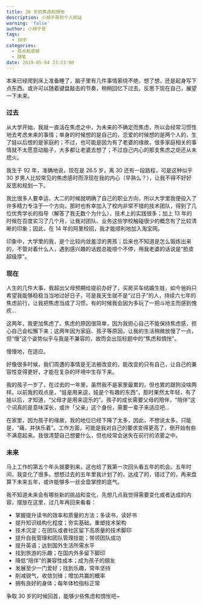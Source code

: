 ```yaml
---
title: 30 岁的焦虑和惆怅
description: 小胡子哥的个人网站
warning: 'false'
author: 小胡子哥
tags:
  - 30岁
categories:
  - 观点和感想
  - 随笔
date: 2019-05-04 23:23:00
---
```

本来已经爬到床上准备睡了，脑子里有几件事情萦绕不绝，想了想，还是起身写下点东西。或许可以随着键盘敲击的节奏，稍稍回忆下过去，反思下现在自己，展望一下未来。

### 过去

从大学开始，我就一直活在焦虑之中，为未来的不确定而焦虑，所以会经常习惯性地去考虑未来的事情；单身的时候想的是自己的，恋爱的时候想的是两个人的，生了娃以后想的是家庭的；不过，也可能是因为有了老婆的缘故，很多家庭相关的事情就不太愿意动脑子，大多都让老婆去想了；不过自己内心的那支焦虑之炬还从未熄火。

我生于 92 年，准确地说，现在是 26.5 岁，离 30 还有一段路程，可是这种似乎 30 岁男人比较常见的焦虑感时而浮现在我的内心（早熟么？），让我不得不好好反思和规划一下。

我比很多人要幸运，大二的时候就明确了自己的职业方向，所以大学里我便投入了许多精力专注于一个方向，那时也有幸加入了校内非常不错的技术团队，得到了几位优秀学长的指导（解答了我无数个为什么），技术上的实践很多；加上 13 年的时候在百度实习了几个月，让我对团队、业务这些学校触碰很少的概念有了比较清晰的印象；因此，在 14 年的阿里校招，我才能顺利地加入淘宝网。

印象中，大学里的我，是个比较内敛羞涩的男孩；后来也不知道是怎么锻炼出来的，不管对着什么人，遇到感兴趣的话题总能唠个不停，用我老婆的话说是“脸皮超级厚”。

### 现在

人生的几件大事，我超出父母预期给提前办好了，买房买车结婚生娃，如今爸妈只希望我能够稳稳当当地过好日子，可是我天生就不是“过日子”的人，持续六七年的焦虑前行，让我把焦虑当成了习惯，有的时候我会因为多玩了一把斗地主而感到愧疚…

这两年，我更加焦虑了。焦虑的原因很简单，因为我担心自己不能保持焦虑感，担心自己会松懈下来；这两年因为家庭、孩子等原因，让我的生活稍微放慢了一点，但“慢”这个姿势似乎与我是不兼容的，故而会出现标题中的“焦虑和惆怅”。

慢慢地，在适应。

好像很多时候，我们周遭的事情是无法被改变的，能改变的只有自己，让自己的兼容性变得更好，才能在复杂的环境中生存下来。

我的孩子一岁了，在过去的一年里，虽然我不是家里最累的，但也累的跟狗没啥两样。以前我的观点是，“娃是用来逗，娃是个有趣的东西”，那时果然太年轻，有了娃以后，才知道，“父母才是用来逗乐的”。孩子的成长需要父母的陪伴，“陪伴”这个词真的是意味深长，或许「父亲」这个身份，需要一辈子来适应吧…

在家里，因为孩子的缘故，我的地位已经下降了太多，因此，不想说太多。只能是，“痛，并快乐着”。工作方面，可能是我对自己的要求变得更高了，倒开始有些不满意起来。我很清楚自己想要什么，但也经常会迷失在前行的浓雾之中。

### 未来

马上工作的第五个年头就要到来，这也给了我第一次回头看五年的机会。五年时间，我变化了很多。想想过去的五年里我计划了的，达成了的，错过了的，再来盘算下未来五年，或许能够多一丝全盘掌控的底气。

我不知道未来会有哪些新的挑战和变化，先想几点我觉得需要变化或者达成的内容，摆放在这里，过几年再回来看看：

- 掌握提升读书的效率和质量的方法；多读书，读好书
- 提升知识结构化程度；夯实基础，重塑技术架构
- 技术沉淀；在团队或者社区留下高质量的技术脚印
- 提升自我管理和团队管理技能；带领团队成功
- 提升英语；达到国外生活所需水平
- 找到旅游的乐趣；在国内外多留下脚印
- 降低“陪伴”的兼容性成本；成为孩子的朋友
- 发展至少一门爱好；找到乐趣，常年坚持
- 削减锐气，收敛剑锋；增加共赢的概率
- 拥有良好的身体；每年体检指标正常

争取 30 岁的时候回首，能够少些焦虑和惆怅吧~















